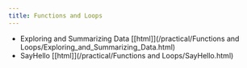 ```yaml
---
title: Functions and Loops
---
```


 * Exploring and Summarizing Data [[html]](/practical/Functions and Loops/Exploring_and_Summarizing_Data.html)
 * SayHello [[html]](/practical/Functions and Loops/SayHello.html)
